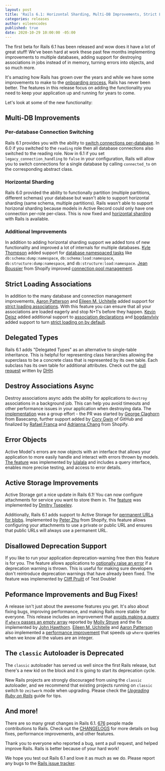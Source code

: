 ```yaml
---
layout: post
title: 'Rails 6.1: Horizontal Sharding, Multi-DB Improvements, Strict Loading, Destroy Associations in Background, Error Objects, and more!'
categories: releases
author: eileencodes
published: true
date: 2020-10-29 10:00:00 -05:00
---
```

The first beta for Rails 6.1 has been released and wow does it have a lot of great stuff! We've been hard at work these past few months implementing improvements to multiple databases, adding support for destroying associations in jobs instead of in memory, turning errors into objects, and so much more.

It's amazing how Rails has grown over the years and while we have some improvements to make to the [onboarding process](https://weblog.rubyonrails.org/2020/5/7/A-May-of-WTFs/), Rails has never been better. The features in this release focus on adding the functionality you need to keep your application up and running for years to come.

Let's look at some of the new functionality:

## Multi-DB Improvements

### Per-database Connection Switching

Rails 6.1 provides you with the ability to [switch connections per-database](https://github.com/rails/rails/pull/40370). In 6.0 if you switched to the `reading` role then all database connections also switched to the reading role. Now in 6.1 if you set `legacy_connection_handling` to `false` in your configuration, Rails will allow you to switch connections for a single database by calling `connected_to` on the corresponding abstract class.

### Horizontal Sharding

Rails 6.0 provided the ability to functionally partition (multiple partitions, different schemas) your database but wasn't able to support horizontal sharding (same schema, multiple partitions). Rails wasn't able to support horizonal sharding because models in Active Record could only have one connection per-role per-class. This is now fixed and [horizontal sharding](https://github.com/rails/rails/pull/38531) with Rails is available.

### Additional Improvements

In addition to adding horizontal sharding support we added tons of new functionality and improved a lot of internals for multiple databases. [Kyle Thompson](https://github.com/kylekthompson) added support for [database namespaced tasks](https://github.com/rails/rails/pull/38449) like `db:schema:dump:namespace`, `db:schema:load:namespace`, `db:structure:dump:namespace`, and `db:structure:load:namespace`. [Jean Boussier](https://github.com/casperisfine) from Shopify improved [connection pool management](https://github.com/rails/rails/pull/37296).

## Strict Loading Associations

In addition to the many database and connection management improvements, [Aaron Patterson](https://github.com/tenderlove) and [Eileen M. Uchitelle](https://github.com/eileencodes) added support for [strict loading associations](https://github.com/rails/rails/pull/37400). With this feature you can ensure that all your associations are loaded eagerly and stop N+1's before they happen. [Kevin Deisz](https://github.com/kddeisz) added additional support to [association declarations](https://github.com/rails/rails/pull/38541) and [bogdanvlviv](https://github.com/bogdanvlviv) added support to turn [strict loading on by default](https://github.com/rails/rails/pull/39491).

## Delegated Types

Rails 6.1 adds "Delegated Types" as an alternative to single-table inheritance. This is helpful for representing class hierarchies allowing the superclass to be a concrete class that is represented by its own table. Each subclass has its own table for additional attributes. Check out the [pull request](https://github.com/rails/rails/pull/39341) written by [DHH](https://github.com/dhh).

## Destroy Associations Async

Destroy associations async adds the ability for applications to `destroy` associations in a background job. This can help you avoid timeouts and other performance issues in your application when destroying data. The [implementation](https://github.com/rails/rails/pull/40157) was a group effort - the PR was started by [George Claghorn](https://github.com/georgeclaghorn) from Basecamp, further support added by [Cory Gwin](https://github.com/gwincr11) of GitHub and finalized by [Rafael França](https://github.com/rafaelfranca) and [Adrianna Chang](https://github.com/adrianna-chang-shopify) from Shopify.

## Error Objects

Active Model's errors are now objects with an interface that allows your application to more easily handle and interact with errors thrown by models. [The feature](https://github.com/rails/rails/pull/32313) was implemented by [lulalala](https://github.com/lulalala) and includes a query interface, enables more precise testing, and access to error details.

## Active Storage Improvements

Active Storage got a nice update in Rails 6.1! You can now configure attachments for service you want to store them in. The [feature](https://github.com/rails/rails/pull/34935) was implemented by [Dmitry Tsepelev](https://github.com/DmitryTsepelev).

Additionally, Rails 6.1 adds support to Active Storage for [permanent URLs for blobs](https://github.com/rails/rails/pull/36729). Implemented by [Peter Zhu](https://github.com/peterzhu2118) from Shopify, this feature allows configuring your attachments to use a private or public URL and ensures that public URLs will always use a permanent URL.

## Disallowed Deprecation Support

If you like to run your application deprecation-warning free then this feature is for you. The feature allows applications to [optionally raise an error](https://github.com/rails/rails/pull/37940) if a deprecation warning is thrown. This is useful for making sure developers don't reintroduce deprecation warnings that have already been fixed. The feature was implemented by [Cliff Pruitt](https://github.com/cpruitt) of Test Double!

## Peformance Improvements and Bug Fixes!

A release isn't just about the awesome features you get. It's also about fixing bugs, improving performance, and making Rails more stable for everyone. This release includes an improvement that [avoids making a query if `where` passes an empty array](https://github.com/rails/rails/pull/37266) reported by [Molly Struve](https://github.com/mstruve) and the fix implemented by [John Hawthorn](https://github.com/jhawthorn). [Eileen M. Uchitelle](https://github.com/eileencodes) and [Aaron Patterson](https://github.com/tenderlove) also implemented a [performance improvement](https://github.com/rails/rails/pull/39009) that speeds up `where` queries when we know all the values are an integer.

## The `classic` Autoloader is Deprecated

The `classic` autoloader has served us well since the first Rails release, but there's a new kid on the block and it is going to start its deprecation cycle.

New Rails projects are strongly discouraged from using the `classic` autoloader, and we recommend that existing projects running on `classic` switch to `zeitwerk` mode when upgrading. Please check the [_Upgrading Ruby on Rails_](https://guides.rubyonrails.org/upgrading_ruby_on_rails.html) guide for tips.

## And more!

There are so many great changes in Rails 6.1. [676](https://contributors.rubyonrails.org/edge/contributors) people made contributions to Rails. Check out the [CHANGELOGS](https://github.com/rails/rails/tree/v6.1.0.beta1) for more details on bug fixes, performance improvements, and other features.

Thank you to everyone who reported a bug, sent a pull request, and helped improve Rails. Rails is better because of your hard work!

We hope you test out Rails 6.1 and love it as much as we do. Please report any bugs to the [Rails issue tracker](https://github.com/rails/rails/issues).

